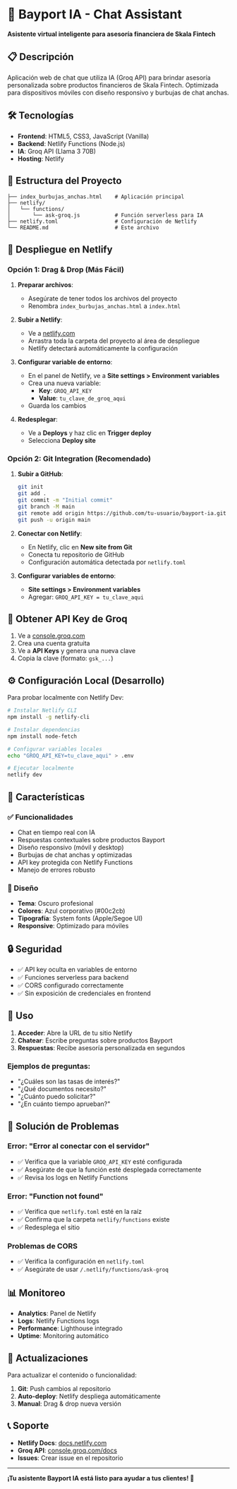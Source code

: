 # 🚀 Bayport IA - Chat Assistant

**Asistente virtual inteligente para asesoría financiera de Skala Fintech**

## 📋 Descripción

Aplicación web de chat que utiliza IA (Groq API) para brindar asesoría personalizada sobre productos financieros de Skala Fintech. Optimizada para dispositivos móviles con diseño responsivo y burbujas de chat anchas.

## 🛠️ Tecnologías

- **Frontend**: HTML5, CSS3, JavaScript (Vanilla)
- **Backend**: Netlify Functions (Node.js)
- **IA**: Groq API (Llama 3 70B)
- **Hosting**: Netlify

## 📁 Estructura del Proyecto

```
├── index_burbujas_anchas.html    # Aplicación principal
├── netlify/
│   └── functions/
│       └── ask-groq.js           # Función serverless para IA
├── netlify.toml                  # Configuración de Netlify
└── README.md                     # Este archivo
```

## 🚀 Despliegue en Netlify

### Opción 1: Drag & Drop (Más Fácil)

1. **Preparar archivos**:
   - Asegúrate de tener todos los archivos del proyecto
   - Renombra `index_burbujas_anchas.html` a `index.html`

2. **Subir a Netlify**:
   - Ve a [netlify.com](https://netlify.com)
   - Arrastra toda la carpeta del proyecto al área de despliegue
   - Netlify detectará automáticamente la configuración

3. **Configurar variable de entorno**:
   - En el panel de Netlify, ve a **Site settings > Environment variables**
   - Crea una nueva variable:
     - **Key**: `GROQ_API_KEY`
     - **Value**: `tu_clave_de_groq_aqui`
   - Guarda los cambios

4. **Redesplegar**:
   - Ve a **Deploys** y haz clic en **Trigger deploy**
   - Selecciona **Deploy site**

### Opción 2: Git Integration (Recomendado)

1. **Subir a GitHub**:
   ```bash
   git init
   git add .
   git commit -m "Initial commit"
   git branch -M main
   git remote add origin https://github.com/tu-usuario/bayport-ia.git
   git push -u origin main
   ```

2. **Conectar con Netlify**:
   - En Netlify, clic en **New site from Git**
   - Conecta tu repositorio de GitHub
   - Configuración automática detectada por `netlify.toml`

3. **Configurar variables de entorno**:
   - **Site settings > Environment variables**
   - Agregar: `GROQ_API_KEY = tu_clave_aqui`

## 🔑 Obtener API Key de Groq

1. Ve a [console.groq.com](https://console.groq.com)
2. Crea una cuenta gratuita
3. Ve a **API Keys** y genera una nueva clave
4. Copia la clave (formato: `gsk_...`)

## ⚙️ Configuración Local (Desarrollo)

Para probar localmente con Netlify Dev:

```bash
# Instalar Netlify CLI
npm install -g netlify-cli

# Instalar dependencias
npm install node-fetch

# Configurar variables locales
echo "GROQ_API_KEY=tu_clave_aqui" > .env

# Ejecutar localmente
netlify dev
```

## 🎯 Características

### ✅ Funcionalidades
- Chat en tiempo real con IA
- Respuestas contextuales sobre productos Bayport
- Diseño responsivo (móvil y desktop)
- Burbujas de chat anchas y optimizadas
- API key protegida con Netlify Functions
- Manejo de errores robusto

### 🎨 Diseño
- **Tema**: Oscuro profesional
- **Colores**: Azul corporativo (#00c2cb)
- **Tipografía**: System fonts (Apple/Segoe UI)
- **Responsive**: Optimizado para móviles

## 🔒 Seguridad

- ✅ API key oculta en variables de entorno
- ✅ Funciones serverless para backend
- ✅ CORS configurado correctamente
- ✅ Sin exposición de credenciales en frontend

## 📱 Uso

1. **Acceder**: Abre la URL de tu sitio Netlify
2. **Chatear**: Escribe preguntas sobre productos Bayport
3. **Respuestas**: Recibe asesoría personalizada en segundos

### Ejemplos de preguntas:
- "¿Cuáles son las tasas de interés?"
- "¿Qué documentos necesito?"
- "¿Cuánto puedo solicitar?"
- "¿En cuánto tiempo aprueban?"

## 🐛 Solución de Problemas

### Error: "Error al conectar con el servidor"
- ✅ Verifica que la variable `GROQ_API_KEY` esté configurada
- ✅ Asegúrate de que la función esté desplegada correctamente
- ✅ Revisa los logs en Netlify Functions

### Error: "Function not found"
- ✅ Verifica que `netlify.toml` esté en la raíz
- ✅ Confirma que la carpeta `netlify/functions` existe
- ✅ Redesplega el sitio

### Problemas de CORS
- ✅ Verifica la configuración en `netlify.toml`
- ✅ Asegúrate de usar `/.netlify/functions/ask-groq`

## 📊 Monitoreo

- **Analytics**: Panel de Netlify
- **Logs**: Netlify Functions logs
- **Performance**: Lighthouse integrado
- **Uptime**: Monitoring automático

## 🔄 Actualizaciones

Para actualizar el contenido o funcionalidad:

1. **Git**: Push cambios al repositorio
2. **Auto-deploy**: Netlify despliega automáticamente
3. **Manual**: Drag & drop nueva versión

## 📞 Soporte

- **Netlify Docs**: [docs.netlify.com](https://docs.netlify.com)
- **Groq API**: [console.groq.com/docs](https://console.groq.com/docs)
- **Issues**: Crear issue en el repositorio

---

**¡Tu asistente Bayport IA está listo para ayudar a tus clientes! 🎉**
